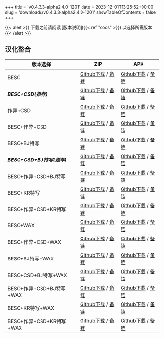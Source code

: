 
+++
title = 'v0.4.3.3-alpha2.4.0-1201'
date = 2023-12-01T13:25:52+00:00
slug = 'downloads/v0.4.3.3-alpha2.4.0-1201'
showTableOfContents = false
+++

{{< alert >}}
下载之前请阅读 [版本说明]({{< ref "docs" >}}) 以选择所需版本
{{< /alert >}}

## 汉化整合

|         版本选择          |                                                                                                                                                                              ZIP                                                                                                                                                                               |                                                                                                                                                                              APK                                                                                                                                                                               |
|---------------------------|----------------------------------------------------------------------------------------------------------------------------------------------------------------------------------------------------------------------------------------------------------------------------------------------------------------------------------------------------------------|----------------------------------------------------------------------------------------------------------------------------------------------------------------------------------------------------------------------------------------------------------------------------------------------------------------------------------------------------------------|
|BESC                       |[Github下载](https://github.com/sakarie9/DOL-CHS-MODS/releases/download/v0.4.3.3-alpha2.4.0-1201/DoL-0.4.3.3-chsmods-a2.4.0-besc-1201.zip ) / [备链](https://mirror.ghproxy.com/https://github.com/sakarie9/DOL-CHS-MODS/releases/download/v0.4.3.3-alpha2.4.0-1201/DoL-0.4.3.3-chsmods-a2.4.0-besc-1201.zip )                                                  |[Github下载](https://github.com/sakarie9/DOL-CHS-MODS/releases/download/v0.4.3.3-alpha2.4.0-1201/DoL-0.4.3.3-chsmods-a2.4.0-besc-1201.apk ) / [备链](https://mirror.ghproxy.com/https://github.com/sakarie9/DOL-CHS-MODS/releases/download/v0.4.3.3-alpha2.4.0-1201/DoL-0.4.3.3-chsmods-a2.4.0-besc-1201.apk )                                                  |
|***BESC+CSD(推荐)***       |[Github下载](https://github.com/sakarie9/DOL-CHS-MODS/releases/download/v0.4.3.3-alpha2.4.0-1201/DoL-0.4.3.3-chsmods-a2.4.0-besc-csd-1201.zip ) / [备链](https://mirror.ghproxy.com/https://github.com/sakarie9/DOL-CHS-MODS/releases/download/v0.4.3.3-alpha2.4.0-1201/DoL-0.4.3.3-chsmods-a2.4.0-besc-csd-1201.zip )                                          |[Github下载](https://github.com/sakarie9/DOL-CHS-MODS/releases/download/v0.4.3.3-alpha2.4.0-1201/DoL-0.4.3.3-chsmods-a2.4.0-besc-csd-1201.apk ) / [备链](https://mirror.ghproxy.com/https://github.com/sakarie9/DOL-CHS-MODS/releases/download/v0.4.3.3-alpha2.4.0-1201/DoL-0.4.3.3-chsmods-a2.4.0-besc-csd-1201.apk )                                          |
|作弊+CSD                   |[Github下载](https://github.com/sakarie9/DOL-CHS-MODS/releases/download/v0.4.3.3-alpha2.4.0-1201/DoL-0.4.3.3-chsmods-a2.4.0-cheat-csd-1201.zip ) / [备链](https://mirror.ghproxy.com/https://github.com/sakarie9/DOL-CHS-MODS/releases/download/v0.4.3.3-alpha2.4.0-1201/DoL-0.4.3.3-chsmods-a2.4.0-cheat-csd-1201.zip )                                        |[Github下载](https://github.com/sakarie9/DOL-CHS-MODS/releases/download/v0.4.3.3-alpha2.4.0-1201/DoL-0.4.3.3-chsmods-a2.4.0-cheat-csd-1201.apk ) / [备链](https://mirror.ghproxy.com/https://github.com/sakarie9/DOL-CHS-MODS/releases/download/v0.4.3.3-alpha2.4.0-1201/DoL-0.4.3.3-chsmods-a2.4.0-cheat-csd-1201.apk )                                        |
|BESC+作弊+CSD              |[Github下载](https://github.com/sakarie9/DOL-CHS-MODS/releases/download/v0.4.3.3-alpha2.4.0-1201/DoL-0.4.3.3-chsmods-a2.4.0-besc-cheat-csd-1201.zip ) / [备链](https://mirror.ghproxy.com/https://github.com/sakarie9/DOL-CHS-MODS/releases/download/v0.4.3.3-alpha2.4.0-1201/DoL-0.4.3.3-chsmods-a2.4.0-besc-cheat-csd-1201.zip )                              |[Github下载](https://github.com/sakarie9/DOL-CHS-MODS/releases/download/v0.4.3.3-alpha2.4.0-1201/DoL-0.4.3.3-chsmods-a2.4.0-besc-cheat-csd-1201.apk ) / [备链](https://mirror.ghproxy.com/https://github.com/sakarie9/DOL-CHS-MODS/releases/download/v0.4.3.3-alpha2.4.0-1201/DoL-0.4.3.3-chsmods-a2.4.0-besc-cheat-csd-1201.apk )                              |
|BESC+BJ特写                |[Github下载](https://github.com/sakarie9/DOL-CHS-MODS/releases/download/v0.4.3.3-alpha2.4.0-1201/DoL-0.4.3.3-chsmods-a2.4.0-besc-sideviewbj-1201.zip ) / [备链](https://mirror.ghproxy.com/https://github.com/sakarie9/DOL-CHS-MODS/releases/download/v0.4.3.3-alpha2.4.0-1201/DoL-0.4.3.3-chsmods-a2.4.0-besc-sideviewbj-1201.zip )                            |[Github下载](https://github.com/sakarie9/DOL-CHS-MODS/releases/download/v0.4.3.3-alpha2.4.0-1201/DoL-0.4.3.3-chsmods-a2.4.0-besc-sideviewbj-1201.apk ) / [备链](https://mirror.ghproxy.com/https://github.com/sakarie9/DOL-CHS-MODS/releases/download/v0.4.3.3-alpha2.4.0-1201/DoL-0.4.3.3-chsmods-a2.4.0-besc-sideviewbj-1201.apk )                            |
|***BESC+CSD+BJ特写(推荐)***|[Github下载](https://github.com/sakarie9/DOL-CHS-MODS/releases/download/v0.4.3.3-alpha2.4.0-1201/DoL-0.4.3.3-chsmods-a2.4.0-besc-csd-sideviewbj-1201.zip ) / [备链](https://mirror.ghproxy.com/https://github.com/sakarie9/DOL-CHS-MODS/releases/download/v0.4.3.3-alpha2.4.0-1201/DoL-0.4.3.3-chsmods-a2.4.0-besc-csd-sideviewbj-1201.zip )                    |[Github下载](https://github.com/sakarie9/DOL-CHS-MODS/releases/download/v0.4.3.3-alpha2.4.0-1201/DoL-0.4.3.3-chsmods-a2.4.0-besc-csd-sideviewbj-1201.apk ) / [备链](https://mirror.ghproxy.com/https://github.com/sakarie9/DOL-CHS-MODS/releases/download/v0.4.3.3-alpha2.4.0-1201/DoL-0.4.3.3-chsmods-a2.4.0-besc-csd-sideviewbj-1201.apk )                    |
|BESC+作弊+CSD+BJ特写       |[Github下载](https://github.com/sakarie9/DOL-CHS-MODS/releases/download/v0.4.3.3-alpha2.4.0-1201/DoL-0.4.3.3-chsmods-a2.4.0-besc-cheat-csd-sideviewbj-1201.zip ) / [备链](https://mirror.ghproxy.com/https://github.com/sakarie9/DOL-CHS-MODS/releases/download/v0.4.3.3-alpha2.4.0-1201/DoL-0.4.3.3-chsmods-a2.4.0-besc-cheat-csd-sideviewbj-1201.zip )        |[Github下载](https://github.com/sakarie9/DOL-CHS-MODS/releases/download/v0.4.3.3-alpha2.4.0-1201/DoL-0.4.3.3-chsmods-a2.4.0-besc-cheat-csd-sideviewbj-1201.apk ) / [备链](https://mirror.ghproxy.com/https://github.com/sakarie9/DOL-CHS-MODS/releases/download/v0.4.3.3-alpha2.4.0-1201/DoL-0.4.3.3-chsmods-a2.4.0-besc-cheat-csd-sideviewbj-1201.apk )        |
|BESC+KR特写                |[Github下载](https://github.com/sakarie9/DOL-CHS-MODS/releases/download/v0.4.3.3-alpha2.4.0-1201/DoL-0.4.3.3-chsmods-a2.4.0-besc-sideviewkr-1201.zip ) / [备链](https://mirror.ghproxy.com/https://github.com/sakarie9/DOL-CHS-MODS/releases/download/v0.4.3.3-alpha2.4.0-1201/DoL-0.4.3.3-chsmods-a2.4.0-besc-sideviewkr-1201.zip )                            |[Github下载](https://github.com/sakarie9/DOL-CHS-MODS/releases/download/v0.4.3.3-alpha2.4.0-1201/DoL-0.4.3.3-chsmods-a2.4.0-besc-sideviewkr-1201.apk ) / [备链](https://mirror.ghproxy.com/https://github.com/sakarie9/DOL-CHS-MODS/releases/download/v0.4.3.3-alpha2.4.0-1201/DoL-0.4.3.3-chsmods-a2.4.0-besc-sideviewkr-1201.apk )                            |
|BESC+作弊+CSD+KR特写       |[Github下载](https://github.com/sakarie9/DOL-CHS-MODS/releases/download/v0.4.3.3-alpha2.4.0-1201/DoL-0.4.3.3-chsmods-a2.4.0-besc-cheat-csd-sideviewkr-1201.zip ) / [备链](https://mirror.ghproxy.com/https://github.com/sakarie9/DOL-CHS-MODS/releases/download/v0.4.3.3-alpha2.4.0-1201/DoL-0.4.3.3-chsmods-a2.4.0-besc-cheat-csd-sideviewkr-1201.zip )        |[Github下载](https://github.com/sakarie9/DOL-CHS-MODS/releases/download/v0.4.3.3-alpha2.4.0-1201/DoL-0.4.3.3-chsmods-a2.4.0-besc-cheat-csd-sideviewkr-1201.apk ) / [备链](https://mirror.ghproxy.com/https://github.com/sakarie9/DOL-CHS-MODS/releases/download/v0.4.3.3-alpha2.4.0-1201/DoL-0.4.3.3-chsmods-a2.4.0-besc-cheat-csd-sideviewkr-1201.apk )        |
|BESC+WAX                   |[Github下载](https://github.com/sakarie9/DOL-CHS-MODS/releases/download/v0.4.3.3-alpha2.4.0-1201/DoL-0.4.3.3-chsmods-a2.4.0-besc-wax-1201.zip ) / [备链](https://mirror.ghproxy.com/https://github.com/sakarie9/DOL-CHS-MODS/releases/download/v0.4.3.3-alpha2.4.0-1201/DoL-0.4.3.3-chsmods-a2.4.0-besc-wax-1201.zip )                                          |[Github下载](https://github.com/sakarie9/DOL-CHS-MODS/releases/download/v0.4.3.3-alpha2.4.0-1201/DoL-0.4.3.3-chsmods-a2.4.0-besc-wax-1201.apk ) / [备链](https://mirror.ghproxy.com/https://github.com/sakarie9/DOL-CHS-MODS/releases/download/v0.4.3.3-alpha2.4.0-1201/DoL-0.4.3.3-chsmods-a2.4.0-besc-wax-1201.apk )                                          |
|BESC+作弊+CSD+WAX          |[Github下载](https://github.com/sakarie9/DOL-CHS-MODS/releases/download/v0.4.3.3-alpha2.4.0-1201/DoL-0.4.3.3-chsmods-a2.4.0-besc-wax-cheat-csd-1201.zip ) / [备链](https://mirror.ghproxy.com/https://github.com/sakarie9/DOL-CHS-MODS/releases/download/v0.4.3.3-alpha2.4.0-1201/DoL-0.4.3.3-chsmods-a2.4.0-besc-wax-cheat-csd-1201.zip )                      |[Github下载](https://github.com/sakarie9/DOL-CHS-MODS/releases/download/v0.4.3.3-alpha2.4.0-1201/DoL-0.4.3.3-chsmods-a2.4.0-besc-wax-cheat-csd-1201.apk ) / [备链](https://mirror.ghproxy.com/https://github.com/sakarie9/DOL-CHS-MODS/releases/download/v0.4.3.3-alpha2.4.0-1201/DoL-0.4.3.3-chsmods-a2.4.0-besc-wax-cheat-csd-1201.apk )                      |
|BESC+BJ特写+WAX            |[Github下载](https://github.com/sakarie9/DOL-CHS-MODS/releases/download/v0.4.3.3-alpha2.4.0-1201/DoL-0.4.3.3-chsmods-a2.4.0-besc-wax-sideviewbj-1201.zip ) / [备链](https://mirror.ghproxy.com/https://github.com/sakarie9/DOL-CHS-MODS/releases/download/v0.4.3.3-alpha2.4.0-1201/DoL-0.4.3.3-chsmods-a2.4.0-besc-wax-sideviewbj-1201.zip )                    |[Github下载](https://github.com/sakarie9/DOL-CHS-MODS/releases/download/v0.4.3.3-alpha2.4.0-1201/DoL-0.4.3.3-chsmods-a2.4.0-besc-wax-sideviewbj-1201.apk ) / [备链](https://mirror.ghproxy.com/https://github.com/sakarie9/DOL-CHS-MODS/releases/download/v0.4.3.3-alpha2.4.0-1201/DoL-0.4.3.3-chsmods-a2.4.0-besc-wax-sideviewbj-1201.apk )                    |
|BESC+CSD+BJ特写+WAX        |[Github下载](https://github.com/sakarie9/DOL-CHS-MODS/releases/download/v0.4.3.3-alpha2.4.0-1201/DoL-0.4.3.3-chsmods-a2.4.0-besc-wax-csd-sideviewbj-1201.zip ) / [备链](https://mirror.ghproxy.com/https://github.com/sakarie9/DOL-CHS-MODS/releases/download/v0.4.3.3-alpha2.4.0-1201/DoL-0.4.3.3-chsmods-a2.4.0-besc-wax-csd-sideviewbj-1201.zip )            |[Github下载](https://github.com/sakarie9/DOL-CHS-MODS/releases/download/v0.4.3.3-alpha2.4.0-1201/DoL-0.4.3.3-chsmods-a2.4.0-besc-wax-csd-sideviewbj-1201.apk ) / [备链](https://mirror.ghproxy.com/https://github.com/sakarie9/DOL-CHS-MODS/releases/download/v0.4.3.3-alpha2.4.0-1201/DoL-0.4.3.3-chsmods-a2.4.0-besc-wax-csd-sideviewbj-1201.apk )            |
|BESC+作弊+CSD+BJ特写+WAX   |[Github下载](https://github.com/sakarie9/DOL-CHS-MODS/releases/download/v0.4.3.3-alpha2.4.0-1201/DoL-0.4.3.3-chsmods-a2.4.0-besc-wax-cheat-csd-sideviewbj-1201.zip ) / [备链](https://mirror.ghproxy.com/https://github.com/sakarie9/DOL-CHS-MODS/releases/download/v0.4.3.3-alpha2.4.0-1201/DoL-0.4.3.3-chsmods-a2.4.0-besc-wax-cheat-csd-sideviewbj-1201.zip )|[Github下载](https://github.com/sakarie9/DOL-CHS-MODS/releases/download/v0.4.3.3-alpha2.4.0-1201/DoL-0.4.3.3-chsmods-a2.4.0-besc-wax-cheat-csd-sideviewbj-1201.apk ) / [备链](https://mirror.ghproxy.com/https://github.com/sakarie9/DOL-CHS-MODS/releases/download/v0.4.3.3-alpha2.4.0-1201/DoL-0.4.3.3-chsmods-a2.4.0-besc-wax-cheat-csd-sideviewbj-1201.apk )|
|BESC+KR特写+WAX            |[Github下载](https://github.com/sakarie9/DOL-CHS-MODS/releases/download/v0.4.3.3-alpha2.4.0-1201/DoL-0.4.3.3-chsmods-a2.4.0-besc-wax-sideviewkr-1201.zip ) / [备链](https://mirror.ghproxy.com/https://github.com/sakarie9/DOL-CHS-MODS/releases/download/v0.4.3.3-alpha2.4.0-1201/DoL-0.4.3.3-chsmods-a2.4.0-besc-wax-sideviewkr-1201.zip )                    |[Github下载](https://github.com/sakarie9/DOL-CHS-MODS/releases/download/v0.4.3.3-alpha2.4.0-1201/DoL-0.4.3.3-chsmods-a2.4.0-besc-wax-sideviewkr-1201.apk ) / [备链](https://mirror.ghproxy.com/https://github.com/sakarie9/DOL-CHS-MODS/releases/download/v0.4.3.3-alpha2.4.0-1201/DoL-0.4.3.3-chsmods-a2.4.0-besc-wax-sideviewkr-1201.apk )                    |
|BESC+作弊+CSD+KR特写+WAX   |[Github下载](https://github.com/sakarie9/DOL-CHS-MODS/releases/download/v0.4.3.3-alpha2.4.0-1201/DoL-0.4.3.3-chsmods-a2.4.0-besc-wax-cheat-csd-sideviewkr-1201.zip ) / [备链](https://mirror.ghproxy.com/https://github.com/sakarie9/DOL-CHS-MODS/releases/download/v0.4.3.3-alpha2.4.0-1201/DoL-0.4.3.3-chsmods-a2.4.0-besc-wax-cheat-csd-sideviewkr-1201.zip )|[Github下载](https://github.com/sakarie9/DOL-CHS-MODS/releases/download/v0.4.3.3-alpha2.4.0-1201/DoL-0.4.3.3-chsmods-a2.4.0-besc-wax-cheat-csd-sideviewkr-1201.apk ) / [备链](https://mirror.ghproxy.com/https://github.com/sakarie9/DOL-CHS-MODS/releases/download/v0.4.3.3-alpha2.4.0-1201/DoL-0.4.3.3-chsmods-a2.4.0-besc-wax-cheat-csd-sideviewkr-1201.apk )|
